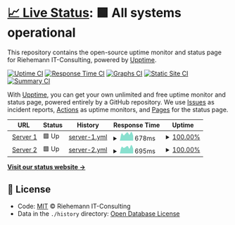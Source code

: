 # [📈 Live Status](https://status.riehemann.net): <!--live status--> **🟩 All systems operational**

This repository contains the open-source uptime monitor and status page for Riehemann IT-Consulting, powered by [Upptime](https://github.com/upptime/upptime).

[![Uptime CI](https://github.com/koj-co/upptime/workflows/Uptime%20CI/badge.svg)](https://github.com/koj-co/upptime/actions?query=workflow%3A%22Uptime+CI%22)
[![Response Time CI](https://github.com/koj-co/upptime/workflows/Response%20Time%20CI/badge.svg)](https://github.com/koj-co/upptime/actions?query=workflow%3A%22Response+Time+CI%22)
[![Graphs CI](https://github.com/koj-co/upptime/workflows/Graphs%20CI/badge.svg)](https://github.com/koj-co/upptime/actions?query=workflow%3A%22Graphs+CI%22)
[![Static Site CI](https://github.com/koj-co/upptime/workflows/Static%20Site%20CI/badge.svg)](https://github.com/koj-co/upptime/actions?query=workflow%3A%22Static+Site+CI%22)
[![Summary CI](https://github.com/koj-co/upptime/workflows/Summary%20CI/badge.svg)](https://github.com/koj-co/upptime/actions?query=workflow%3A%22Summary+CI%22)

With [Upptime](https://upptime.js.org), you can get your own unlimited and free uptime monitor and status page, powered entirely by a GitHub repository. We use [Issues](https://github.com/riehemann-it/upptime-status/issues) as incident reports, [Actions](https://github.com/riehemann-it/upptime-status/actions) as uptime monitors, and [Pages](https://status.riehemann.net) for the status page.

<!--start: status pages-->
<!-- This summary is generated by Upptime (https://github.com/upptime/upptime) -->
<!-- Do not edit this manually, your changes will be overwritten -->
<!-- prettier-ignore -->
| URL | Status | History | Response Time | Uptime |
| --- | ------ | ------- | ------------- | ------ |
| <img alt="" src="https://icons.duckduckgo.com/ip3/server1.riehemann.net.ico" height="13"> [Server 1](https://server1.riehemann.net) | 🟩 Up | [server-1.yml](https://github.com/riehemann-it/upptime-status/commits/HEAD/history/server-1.yml) | <details><summary><img alt="Response time graph" src="./graphs/server-1/response-time-week.png" height="20"> 678ms</summary><br><a href="https://status.riehemann.net/history/server-1"><img alt="Response time 864" src="https://img.shields.io/endpoint?url=https%3A%2F%2Fraw.githubusercontent.com%2Friehemann-it%2Fupptime-status%2FHEAD%2Fapi%2Fserver-1%2Fresponse-time.json"></a><br><a href="https://status.riehemann.net/history/server-1"><img alt="24-hour response time 499" src="https://img.shields.io/endpoint?url=https%3A%2F%2Fraw.githubusercontent.com%2Friehemann-it%2Fupptime-status%2FHEAD%2Fapi%2Fserver-1%2Fresponse-time-day.json"></a><br><a href="https://status.riehemann.net/history/server-1"><img alt="7-day response time 678" src="https://img.shields.io/endpoint?url=https%3A%2F%2Fraw.githubusercontent.com%2Friehemann-it%2Fupptime-status%2FHEAD%2Fapi%2Fserver-1%2Fresponse-time-week.json"></a><br><a href="https://status.riehemann.net/history/server-1"><img alt="30-day response time 705" src="https://img.shields.io/endpoint?url=https%3A%2F%2Fraw.githubusercontent.com%2Friehemann-it%2Fupptime-status%2FHEAD%2Fapi%2Fserver-1%2Fresponse-time-month.json"></a><br><a href="https://status.riehemann.net/history/server-1"><img alt="1-year response time 844" src="https://img.shields.io/endpoint?url=https%3A%2F%2Fraw.githubusercontent.com%2Friehemann-it%2Fupptime-status%2FHEAD%2Fapi%2Fserver-1%2Fresponse-time-year.json"></a></details> | <details><summary><a href="https://status.riehemann.net/history/server-1">100.00%</a></summary><a href="https://status.riehemann.net/history/server-1"><img alt="All-time uptime 99.98%" src="https://img.shields.io/endpoint?url=https%3A%2F%2Fraw.githubusercontent.com%2Friehemann-it%2Fupptime-status%2FHEAD%2Fapi%2Fserver-1%2Fuptime.json"></a><br><a href="https://status.riehemann.net/history/server-1"><img alt="24-hour uptime 100.00%" src="https://img.shields.io/endpoint?url=https%3A%2F%2Fraw.githubusercontent.com%2Friehemann-it%2Fupptime-status%2FHEAD%2Fapi%2Fserver-1%2Fuptime-day.json"></a><br><a href="https://status.riehemann.net/history/server-1"><img alt="7-day uptime 100.00%" src="https://img.shields.io/endpoint?url=https%3A%2F%2Fraw.githubusercontent.com%2Friehemann-it%2Fupptime-status%2FHEAD%2Fapi%2Fserver-1%2Fuptime-week.json"></a><br><a href="https://status.riehemann.net/history/server-1"><img alt="30-day uptime 100.00%" src="https://img.shields.io/endpoint?url=https%3A%2F%2Fraw.githubusercontent.com%2Friehemann-it%2Fupptime-status%2FHEAD%2Fapi%2Fserver-1%2Fuptime-month.json"></a><br><a href="https://status.riehemann.net/history/server-1"><img alt="1-year uptime 100.00%" src="https://img.shields.io/endpoint?url=https%3A%2F%2Fraw.githubusercontent.com%2Friehemann-it%2Fupptime-status%2FHEAD%2Fapi%2Fserver-1%2Fuptime-year.json"></a></details>
| <img alt="" src="https://icons.duckduckgo.com/ip3/server2.riehemann.net.ico" height="13"> [Server 2](https://server2.riehemann.net) | 🟩 Up | [server-2.yml](https://github.com/riehemann-it/upptime-status/commits/HEAD/history/server-2.yml) | <details><summary><img alt="Response time graph" src="./graphs/server-2/response-time-week.png" height="20"> 695ms</summary><br><a href="https://status.riehemann.net/history/server-2"><img alt="Response time 825" src="https://img.shields.io/endpoint?url=https%3A%2F%2Fraw.githubusercontent.com%2Friehemann-it%2Fupptime-status%2FHEAD%2Fapi%2Fserver-2%2Fresponse-time.json"></a><br><a href="https://status.riehemann.net/history/server-2"><img alt="24-hour response time 521" src="https://img.shields.io/endpoint?url=https%3A%2F%2Fraw.githubusercontent.com%2Friehemann-it%2Fupptime-status%2FHEAD%2Fapi%2Fserver-2%2Fresponse-time-day.json"></a><br><a href="https://status.riehemann.net/history/server-2"><img alt="7-day response time 695" src="https://img.shields.io/endpoint?url=https%3A%2F%2Fraw.githubusercontent.com%2Friehemann-it%2Fupptime-status%2FHEAD%2Fapi%2Fserver-2%2Fresponse-time-week.json"></a><br><a href="https://status.riehemann.net/history/server-2"><img alt="30-day response time 710" src="https://img.shields.io/endpoint?url=https%3A%2F%2Fraw.githubusercontent.com%2Friehemann-it%2Fupptime-status%2FHEAD%2Fapi%2Fserver-2%2Fresponse-time-month.json"></a><br><a href="https://status.riehemann.net/history/server-2"><img alt="1-year response time 801" src="https://img.shields.io/endpoint?url=https%3A%2F%2Fraw.githubusercontent.com%2Friehemann-it%2Fupptime-status%2FHEAD%2Fapi%2Fserver-2%2Fresponse-time-year.json"></a></details> | <details><summary><a href="https://status.riehemann.net/history/server-2">100.00%</a></summary><a href="https://status.riehemann.net/history/server-2"><img alt="All-time uptime 99.99%" src="https://img.shields.io/endpoint?url=https%3A%2F%2Fraw.githubusercontent.com%2Friehemann-it%2Fupptime-status%2FHEAD%2Fapi%2Fserver-2%2Fuptime.json"></a><br><a href="https://status.riehemann.net/history/server-2"><img alt="24-hour uptime 100.00%" src="https://img.shields.io/endpoint?url=https%3A%2F%2Fraw.githubusercontent.com%2Friehemann-it%2Fupptime-status%2FHEAD%2Fapi%2Fserver-2%2Fuptime-day.json"></a><br><a href="https://status.riehemann.net/history/server-2"><img alt="7-day uptime 100.00%" src="https://img.shields.io/endpoint?url=https%3A%2F%2Fraw.githubusercontent.com%2Friehemann-it%2Fupptime-status%2FHEAD%2Fapi%2Fserver-2%2Fuptime-week.json"></a><br><a href="https://status.riehemann.net/history/server-2"><img alt="30-day uptime 100.00%" src="https://img.shields.io/endpoint?url=https%3A%2F%2Fraw.githubusercontent.com%2Friehemann-it%2Fupptime-status%2FHEAD%2Fapi%2Fserver-2%2Fuptime-month.json"></a><br><a href="https://status.riehemann.net/history/server-2"><img alt="1-year uptime 100.00%" src="https://img.shields.io/endpoint?url=https%3A%2F%2Fraw.githubusercontent.com%2Friehemann-it%2Fupptime-status%2FHEAD%2Fapi%2Fserver-2%2Fuptime-year.json"></a></details>

<!--end: status pages-->

[**Visit our status website →**](https://status.riehemann.net)

## 📄 License

- Code: [MIT](./LICENSE) © Riehemann IT-Consulting
- Data in the `./history` directory: [Open Database License](https://opendatacommons.org/licenses/odbl/1-0/)
